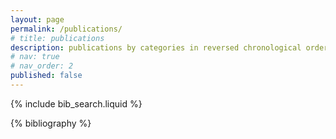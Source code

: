 ```yaml
---
layout: page
permalink: /publications/
# title: publications
description: publications by categories in reversed chronological order. generated by jekyll-scholar.
# nav: true
# nav_order: 2
published: false
---
```


<!-- _pages/publications.md -->

<!-- Bibsearch Feature -->

{% include bib_search.liquid %}

<div class="publications">

{% bibliography %}

</div>
